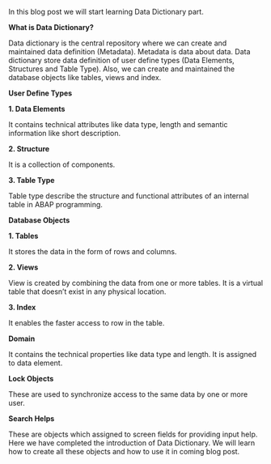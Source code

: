 In this blog post we will start learning Data Dictionary part.

**What is Data Dictionary?**

Data dictionary is the central repository where we can create and maintained data definition (Metadata). Metadata is data about data.
Data dictionary store data definition of user define types (Data Elements, Structures and Table Type). Also, we can create and maintained the database objects like tables, views and index.

**User Define Types**

**1.	Data Elements**

It contains technical attributes like data type, length and semantic information like short description.

**2.	Structure**

It is a collection of components.

**3.	Table Type**

Table type describe the structure and functional attributes of an internal table in ABAP programming.

**Database Objects**

**1.	Tables**

It stores the data in the form of rows and columns.

**2.	Views**

View is created by combining the data from one or more tables. It is a virtual table that doesn’t exist in any physical location.

**3.	Index**

It enables the faster access to row in the table.

**Domain**

It contains the technical properties like data type and length. It is assigned to data element.

**Lock Objects**

These are used to synchronize access to the same data by one or more user.

**Search Helps**

These are objects which assigned to screen fields for providing input help. 
Here we have completed the introduction of Data Dictionary. We will learn how to create all these objects and how to use it in coming blog post.
